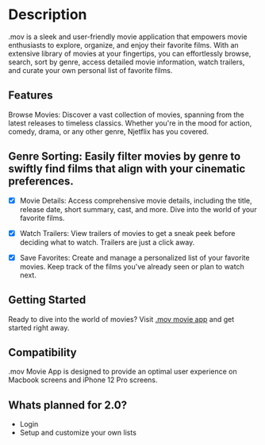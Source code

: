 # Description

.mov is a sleek and user-friendly movie application that empowers movie enthusiasts to explore, organize, and enjoy their favorite films. With an extensive library of movies at your fingertips, you can effortlessly browse, search, sort by genre, access detailed movie information, watch trailers, and curate your own personal list of favorite films.

## Features

Browse Movies: Discover a vast collection of movies, spanning from the latest releases to timeless classics. Whether you're in the mood for action, comedy, drama, or any other genre, Njetflix has you covered.

## Genre Sorting: Easily filter movies by genre to swiftly find films that align with your cinematic preferences.

- [x] Movie Details: Access comprehensive movie details, including the title, release date, short summary, cast, and more. Dive into the world of your favorite films.

- [x] Watch Trailers: View trailers of movies to get a sneak peek before deciding what to watch. Trailers are just a click away.

- [x] Save Favorites: Create and manage a personalized list of your favorite movies. Keep track of the films you've already seen or plan to watch next.

## Getting Started

Ready to dive into the world of movies? Visit [.mov movie app](https://njetflix.netlify.app) and get started right away.

## Compatibility

.mov Movie App is designed to provide an optimal user experience on Macbook screens and iPhone 12 Pro screens.

## Whats planned for 2.0?
- Login
- Setup and customize your own lists
